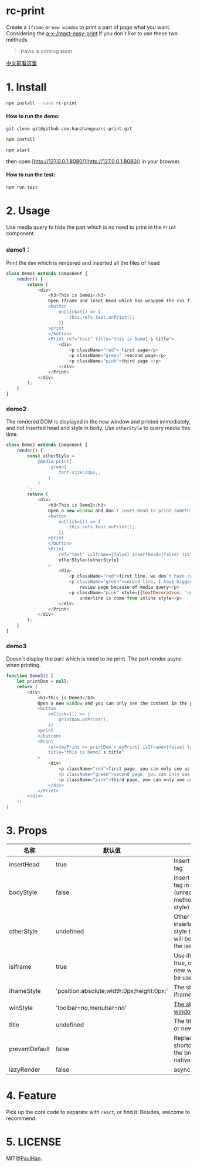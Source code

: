 
# rc-print

Create a `iframe` or `new window` to print a part of page what you want. Considering the [a-x-/react-easy-print](https://github.com/a-x-/react-easy-print) if you don`t like to use these two methods

> travis is coming soon

[中文前看这里](./README_zh-CN.md)

# 1. Install

```sh
npm install --save rc-print
```

#### How to run the demo:

```sh
git clone git@github.com:hanzhangyu/rc-print.git

npm install

npm start
```

then open [http://127.0.0.1:8080/](http://127.0.0.1:8080/) in your browser.

#### How to run the test:

```sh
npm run test
```


# 2. Usage  

Use media query to hide the part which is no need to print in the `Print` component.

### demo1：
Print the `dom` which is rendered and inserted all the files of head
```js
class Demo1 extends Component {
    render() {
        return (
            <div>
                <h3>This is Demo1</h3>
                Open Iframe and inset Head which has wrapped the css file`s link to print something. <br />
                <button
                    onClick={() => {
                        this.refs.test.onPrint();
                    }}
                >print
                </button>
                <Print ref="test" title="this is Demo1`s title">
                    <div>
                        <p className="red"> first page</p>
                        <p className="green" >second page</p>
                        <p className="pink">third page </p>
                    </div>
                </Print>
            </div>
        );
    }
}
```
### demo2
The rendered DOM is displayed in the new window and printed immediately, and not inserted head and style in body. Use `otherStyle` to query media this time.
```js
class Demo2 extends Component {
    render() {
        const otherStyle = `
            @media print{
                .green{
                    font-size:32px;,
                }
            }
        `;
        return (
            <div>
                <h3>This is Demo2</h3>
                Open a new window and don`t inset Head to print something. <br />
                <button
                    onClick={() => {
                        this.refs.test.onPrint();
                    }}
                >print
                </button>
                <Print
                    ref="test" isIframe={false} insertHead={false} title="this is Demo2`s title"
                    otherStyle={otherStyle}
                >
                    <div>
                        <p className="red">first line, we don`t have color</p>
                        <p className="green">second line, I have bigger font-size in the print`s
                            review page because of media query</p>
                        <p className="pink" style={{textDecoration: 'underline'}}>third line, I have underline but my
                            underline is come from inline style</p>
                    </div>
                </Print>
            </div>
        );
    }
}
```
### demo3
Doesn`t display the part which is need to be print. The part render async when printing.
```js
function Demo3() {
    let printDom = null;
    return (
        <div>
            <h3>This is Demo3</h3>
            Open a new window and you can only see the content in the print`s page. <br />
            <button
                onClick={() => {
                    printDom.onPrint();
                }}
            >print
            </button>
            <Print
                ref={myPrint => printDom = myPrint} isIframe={false} lazyRender
                title="this is Demo3`s title"
            >
                <div>
                    <p className="red">first page, you can only see us in the print`s page</p>
                    <p className="green">second page, you can only see us in the print`s page</p>
                    <p className="pink">third page, you can only see us in the print`s page</p>
                </div>
            </Print>
        </div>
    );
}
```
# 3. Props
| 名称          | 默认值                      | 描述                      |
| -----------   | ----------------------------| --------------------------- |
| insertHead    | true              |    Insert the head tag             |
| bodyStyle     | false              |   Insert the style tag in the body (unrecommended method to write style)               | 
| otherStyle    | undefined              |  Other styles are inserted into the style tag which will be created in the last of head             |
| isIframe      | true     |   Use iframe if it`s true, otherwise new window will be used     |
| iframeStyle   | 'position:absolute;width:0px;height:0px;'   |   The style of iframe  |
| winStyle      | 'toolbar=no,menubar=no'          |   [The style of new window](https://developer.mozilla.org/en-US/docs/Web/API/Window/open#Window_features)          |
| title         | undefined                      |  The title of iframe or new window                      |
| preventDefault| false                      |  Replace the shortcut key of the browser's native print                    |
| lazyRender    | false                      |  async render                     |
# 4. Feature
Pick up the core code to separate with `react`, or find it. Besides, welcome to recommend.

# 5. LICENSE
MIT@[PaulHan](https://github.com/hanzhangyu).


